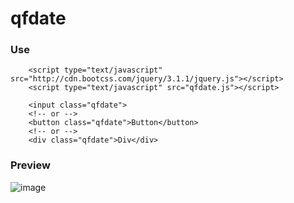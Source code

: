 # qfdate

### Use
        <script type="text/javascript" src="http://cdn.bootcss.com/jquery/3.1.1/jquery.js"></script>
        <script type="text/javascript" src="qfdate.js"></script>

        <input class="qfdate">
        <!-- or -->
        <button class="qfdate">Button</button>
        <!-- or -->
        <div class="qfdate">Div</div>
        
### Preview
![image](https://github.com/qf0129/qfdate/blob/master/test.jpg)
